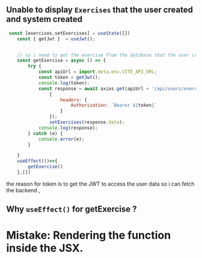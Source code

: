 ## Unable to display `Exercises` that the user created and system created 

```js 
 const [exercises,setExercises] = useState([])
    const { getJwt }  = useJwt();


    // so i need to get the exercise from the database that the user create based on their id and the system created.
    const getExercise = async () => {
        try {
            const apiUrl = import.meta.env.VITE_API_URL;
            const token = getJwt();
            console.log(token);
            const response = await axios.get(apiUrl + '/api/users/exercise/',
                {
                    headers: {
                        Authorization: `Bearer ${token}`
                    }
                });
                setExercises(response.data);
            console.log(response);
        } catch (e) {
            console.error(e);
        }

    }
    useEffect(()=>{
        getExercise()
    },[])
```

the reason for token is to get the JWT to access the user data so i can fetch the backend ,
## Why `useEffect()` for getExercise ?
# Mistake: Rendering the function inside the JSX.

